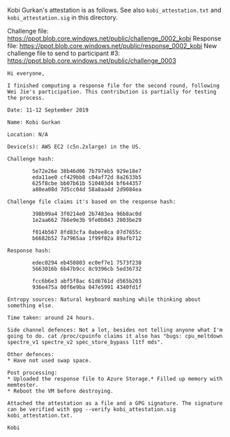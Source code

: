 Kobi Gurkan's attestation is as follows. See also `kobi_attestation.txt` and
`kobi_attestation.sig` in this directory.

Challenge file: https://ppot.blob.core.windows.net/public/challenge_0002_kobi
Response file: https://ppot.blob.core.windows.net/public/response_0002_kobi
New challenge file to send to participant #3: https://ppot.blob.core.windows.net/public/challenge_0003

```
Hi everyone,

I finished computing a response file for the second round, following Wei Jie's participation. This contribution is partially for testing the process.

Date: 11-12 September 2019

Name: Kobi Gurkan

Location: N/A

Device(s): AWS EC2 (c5n.2xlarge) in the US.

Challenge hash:

        5e72e26e 38b46d06 7b797eb5 929e18e7
        eda11ae0 cf429bb8 c04af72d 8a2633b5
        625f8cbe bb07b61b 510403d4 bf644357
        a80ea08d 7d5cc04d 58a8aa4d 2d9084ea

Challenge file claims it's based on the response hash:

        398b99a4 3f0214e0 2b7483ea 96b8ac0d
        1e2aa662 7b6e9e3b 9fe0b043 2803be29                              
        f014b567 8fd83cfa 0abee8ca 07d7655c
        b6682b52 7a7965aa 1f99f02a 89afb712 

Response hash:

        edec0294 eb450803 ec0ef7e1 7573f238  
        5663016b 6b47b9cc 8c9396cb 5ed36732                            
        fcc6b6e3 abf5f8ac 61d6761d d565b203
        936e475a 00f6e9ba 047e5991 4340fd1f

Entropy sources: Natural keyboard mashing while thinking about something else.

Time taken: around 24 hours.

Side channel defences: Not a lot, besides not telling anyone what I'm going to do. cat /proc/cpuinfo claims it also has "bugs: cpu_meltdown spectre_v1 spectre_v2 spec_store_bypass l1tf mds".

Other defences:
* Have not used swap space.

Post processing:
* Uploaded the response file to Azure Storage.* Filled up memory with memtester.
* Reboot the VM before destroying.

Attached the attestation as a file and a GPG signature. The signature can be verified with gpg --verify kobi_attestation.sig kobi_attestation.txt.

Kobi
```
